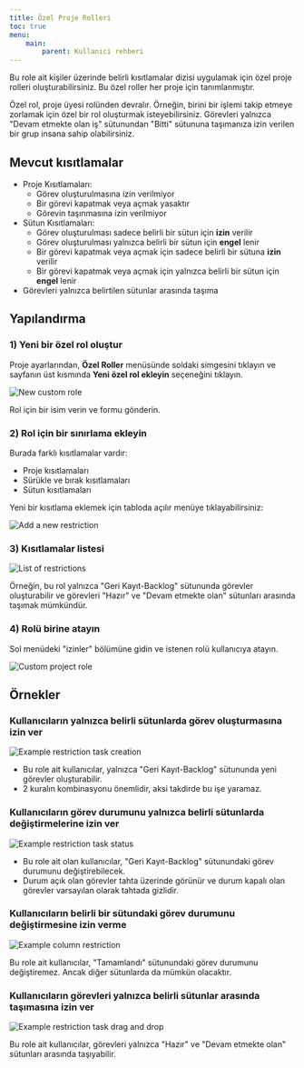 ```yaml
---
title: Özel Proje Rolleri
toc: true
menu:
    main:
        parent: Kullanici rehberi
---
```


Bu role ait kişiler üzerinde belirli kısıtlamalar dizisi uygulamak için özel proje rolleri oluşturabilirsiniz.
Bu özel roller her proje için tanımlanmıştır.

Özel rol, proje üyesi rolünden devralır.
Örneğin, birini bir işlemi takip etmeye zorlamak için özel bir rol oluşturmak isteyebilirsiniz.
Görevleri yalnızca "Devam etmekte olan iş" sütunundan "Bitti" sütununa taşımanıza izin verilen bir grup insana sahip olabilirsiniz.

Mevcut kısıtlamalar
-------------------

- Proje Kısıtlamaları:
    - Görev oluşturulmasına izin verilmiyor
    - Bir görevi kapatmak veya açmak yasaktır
    - Görevin taşınmasına izin verilmiyor
- Sütun Kısıtlamaları:
    - Görev oluşturulması sadece belirli bir sütun için **izin** verilir
    - Görev oluşturulması yalnızca belirli bir sütun için **engel** lenir
    - Bir görevi kapatmak veya açmak için sadece belirli bir sütuna **izin** verilir
    - Bir görevi kapatmak veya açmak için yalnızca belirli bir sütun için **engel** lenir
- Görevleri yalnızca belirtilen sütunlar arasında taşıma

Yapılandırma
-------------

### 1) Yeni bir özel rol oluştur

Proje ayarlarından, **Özel Roller** menüsünde soldaki simgesini tıklayın ve sayfanın üst kısmında **Yeni özel rol ekleyin** seçeneğini tıklayın.
 
![New custom role](/images/v1/new_custom_role.png)

Rol için bir isim verin ve formu gönderin.

### 2) Rol için bir sınırlama ekleyin

Burada farklı kısıtlamalar vardır:

- Proje kısıtlamaları
- Sürükle ve bırak kısıtlamaları
- Sütun kısıtlamaları

Yeni bir kısıtlama eklemek için tabloda açılır menüye tıklayabilirsiniz:

![Add a new restriction](/images/v1/add_new_restriction.png)

### 3) Kısıtlamalar listesi

![List of restrictions](/images/v1/example-restrictions.png)

Örneğin, bu rol yalnızca "Geri Kayıt-Backlog" sütununda görevler oluşturabilir ve görevleri "Hazır" ve "Devam etmekte olan" sütunları arasında taşımak mümkündür.

### 4) Rolü birine atayın

Sol menüdeki "izinler" bölümüne gidin ve istenen rolü kullanıcıya atayın. 

![Custom project role](/images/v1/custom_roles.png)

Örnekler
--------

### Kullanıcıların yalnızca belirli sütunlarda görev oluşturmasına izin ver

![Example restriction task creation](/images/v1/example-restriction-task-creation.png)

- Bu role ait kullanıcılar, yalnızca "Geri Kayıt-Backlog" sütununda yeni görevler oluşturabilir.
- 2 kuralın kombinasyonu önemlidir, aksi takdirde bu işe yaramaz.

### Kullanıcıların görev durumunu yalnızca belirli sütunlarda değiştirmelerine izin ver

![Example restriction task status](/images/v1/example-restriction-task-status.png)

- Bu role ait olan kullanıcılar, "Geri Kayıt-Backlog" sütunundaki görev durumunu değiştirebilecek.
- Durum açık olan görevler tahta üzerinde görünür ve durum kapalı olan görevler varsayılan olarak tahtada gizlidir.

### Kullanıcıların belirli bir sütundaki görev durumunu değiştirmesine izin verme

![Example column restriction](/images/v1/example-restriction-task-status-blocked.png)

Bu role ait kullanıcılar, "Tamamlandı" sütunundaki görev durumunu değiştiremez.
Ancak diğer sütunlarda da mümkün olacaktır.

### Kullanıcıların görevleri yalnızca belirli sütunlar arasında taşımasına izin ver

![Example restriction task drag and drop](/images/v1/example-restriction-task-drag-and-drop.png)

Bu role ait kullanıcılar, görevleri yalnızca "Hazır" ve "Devam etmekte olan" sütunları arasında taşıyabilir.
